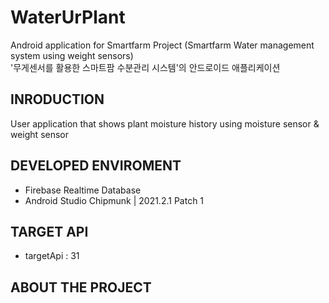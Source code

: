 # WaterUrPlant
Android application for Smartfarm Project (Smartfarm Water management system using weight sensors)
</br>
'무게센서를 활용한 스마트팜 수분관리 시스템'의 안드로이드 애플리케이션

## INRODUCTION
 User application that shows plant moisture history using moisture sensor & weight sensor
 

## DEVELOPED ENVIROMENT
- Firebase Realtime Database
- Android Studio Chipmunk | 2021.2.1 Patch 1


## TARGET API 
 - targetApi : 31


## ABOUT THE PROJECT
